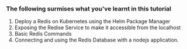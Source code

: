 <h3>The following surmises what you've learnt in this tutorial</h3>

1. Deploy a Redis on Kubernetes using the Helm Package Manager
2. Exposing the Redise Service to make it accessible from the localhost
3. Basic Redis Commands
4. Connecting and using the Redis Database with a nodejs application.




